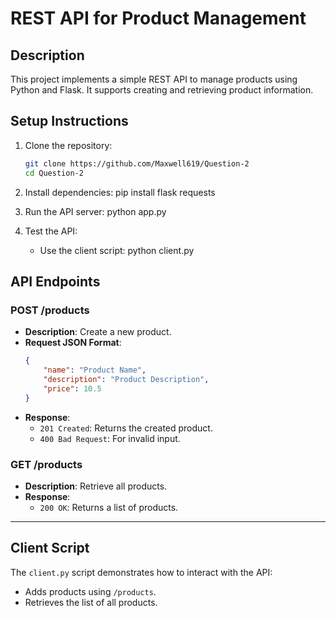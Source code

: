 # REST API for Product Management

## Description
This project implements a simple REST API to manage products using Python and Flask. It supports creating and retrieving product information.

## Setup Instructions
1. Clone the repository:
    ```bash
    git clone https://github.com/Maxwell619/Question-2
    cd Question-2
    ```

2. Install dependencies:
    pip install flask requests
  

3. Run the API server:
    python app.py
    

4. Test the API:
   - Use the client script:
     python client.py
    
 

## API Endpoints
### POST /products
- **Description**: Create a new product.
- **Request JSON Format**:
    ```json
    {
        "name": "Product Name",
        "description": "Product Description",
        "price": 10.5
    }
    ```
- **Response**:
    - `201 Created`: Returns the created product.
    - `400 Bad Request`: For invalid input.

### GET /products
- **Description**: Retrieve all products.
- **Response**:
    - `200 OK`: Returns a list of products.

---

## Client Script
The `client.py` script demonstrates how to interact with the API:
- Adds products using `/products`.
- Retrieves the list of all products.
